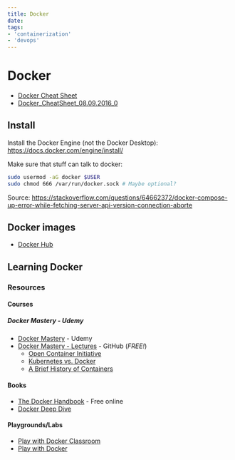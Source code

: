```yaml
---
title: Docker
date:
tags:
- 'containerization'
- 'devops'
---
```


# Docker

* [Docker Cheat Sheet](https://docs.docker.com/get-started/docker_cheatsheet.pdf)
* [Docker_CheatSheet_08.09.2016_0](Docker_CheatSheet_08.09.2016_0.pdf)

## Install

Install the Docker Engine (not the Docker Desktop): https://docs.docker.com/engine/install/

Make sure that stuff can talk to docker:

```bash
sudo usermod -aG docker $USER
sudo chmod 666 /var/run/docker.sock # Maybe optional?
```

Source: https://stackoverflow.com/questions/64662372/docker-compose-up-error-while-fetching-server-api-version-connection-aborte

## Docker images

* [Docker Hub](https://hub.docker.com/)

## Learning Docker

### Resources

#### Courses

##### Docker Mastery - Udemy

* [Docker Mastery](https://www.udemy.com/course/docker-mastery/) - Udemy
* [Docker Mastery - Lectures](https://github.com/BretFisher/udemy-docker-mastery) - GitHub (_FREE!_)
  + [Open Container Initiative](202303192236-containerization.md#OCI)
  + [Kubernetes vs. Docker](https://www.bretfisher.com/kubernetes-vs-docker/)
  + [A Brief History of Containers](https://blog.aquasec.com/a-brief-history-of-containers-from-1970s-chroot-to-docker-2016)

#### Books

* [The Docker Handbook](https://docker-handbook.farhan.dev/) - Free online
* [Docker Deep Dive](https://nigelpoulton.com/books/)

#### Playgrounds/Labs

* [Play with Docker Classroom](https://training.play-with-docker.com/)
* [Play with Docker](https://labs.play-with-docker.com/)